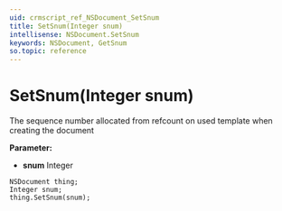 ```yaml
---
uid: crmscript_ref_NSDocument_SetSnum
title: SetSnum(Integer snum)
intellisense: NSDocument.SetSnum
keywords: NSDocument, GetSnum
so.topic: reference
---
```


# SetSnum(Integer snum)

The sequence number allocated from refcount on used template when creating the document

**Parameter:** 
 - **snum** Integer

```crmscript
NSDocument thing;
Integer snum;
thing.SetSnum(snum);
```

